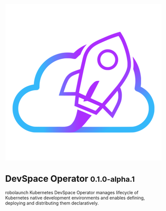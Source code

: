 

<!-- background image -->

![](https://raw.githubusercontent.com/robolaunch/trademark/main/logos/svg/rocket.svg)

# DevSpace Operator <small>0.1.0-alpha.1</small>

robolaunch Kubernetes DevSpace Operator manages lifecycle of Kubernetes native development environments and enables defining, deploying and distributing them declaratively.